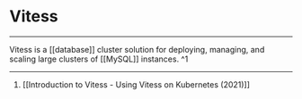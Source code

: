 # Vitess

---
Vitess is a [[database]] cluster solution for deploying, managing, and scaling large clusters of [[MySQL]] instances. ^1

---
1. [[Introduction to Vitess - Using Vitess on Kubernetes (2021)]]